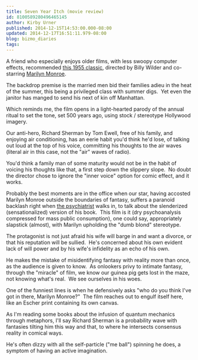 ```yaml
---
title: Seven Year Itch (movie review)
id: 8100589280496465145
author: Kirby Urner
published: 2014-12-15T14:53:00.000-08:00
updated: 2014-12-17T16:51:11.979-08:00
blog: bizmo_diaries
tags: 
---
```


[](https://blogger.googleusercontent.com/img/b/R29vZ2xl/AVvXsEhM68B1pLSID7urNH03ZyYwj0suEU7zUmUVknoI7W690b-eRTIXhvSGqOd6-5wiPNWs0LCod64UxLkthU_3FbXQmhR3g2PcW1oattmSVGeSGYJmDjdWdGxz1RaA7r0O7xVgjFFM/s1600/seven_year_itch.jpg)

A friend who especially enjoys older films, with less swoopy computer effects, recommended [this 1955 classic](http://www.imdb.com/title/tt0048605/), directed by Billy Wilder and co-starring [Marilyn Monroe](http://mybizmo.blogspot.com/2006/08/blaming-castro.html).

The backdrop premise is the married men bid their families adieu in the heat of the summer, this being a privileged class with summer digs.  Yet even the janitor has manged to send his next of kin off Manhattan.

Which reminds me, the film opens in a light-hearted parody of the annual ritual to set the tone, set 500 years ago, using stock / stereotype Hollywood imagery.

Our anti-hero, Richard Sherman by Tom Ewell, free of his family, and enjoying air conditioning, has an eerie habit you'd think he'd lose, of talking out loud at the top of his voice, committing his thoughts to the air waves (literal air in this case, not the "air" waves of radio).

You'd think a family man of some maturity would not be in the habit of voicing his thoughts like that, a first step down the slippery slope.  No doubt the director chose to ignore the "inner voice" option for comic effect, and it works.

Probably the best moments are in the office when our star, having accosted Marilyn Monroe outside the boundaries of fantasy, suffers a paranoid backlash right when [the psychiatrist](http://www.imdb.com/name/nm0393028/) walks in, to talk about the slenderized (sensationalized) version of his book.  This film is it (dry psychoanalysis compressed for mass public consumption), one could say, appropriately slapstick (almost), with Marilyn upholding the "dumb blond" stereotype.

The protagonist is not just afraid his wife will barge in and want a divorce, or that his reputation will be sullied.  He's concerned about his own evident lack of will power and by his wife's infidelity as an echo of his own.

He makes the mistake of misidentifying fantasy with reality more than once, as the audience is given to know.  As onlookers privy to intimate fantasy, through the "miracle" of film, we know our guinea pig gets lost in the maze, not knowing what's real.  We see ourselves in his woes.

One of the funniest lines is when he defensively asks "who do you think I've got in there, Marilyn Monroe?"  The film reaches out to engulf itself here, like an Escher print containing its own canvas.

As I'm reading some books about the infusion of quantum mechanics through metaphors, I'll say Richard Sherman is a probability wave with fantasies tilting him this way and that, to where he intersects consensus reality in comical ways.

He's often dizzy with all the self-particle ("me ball") spinning he does, a symptom of having an active imagination.